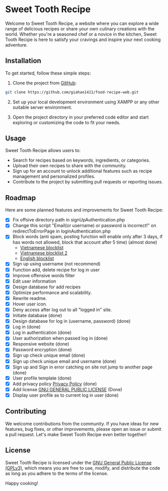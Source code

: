 # Sweet Tooth Recipe

Welcome to Sweet Tooth Recipe, a website where you can explore a wide range of delicious recipes or share your own culinary creations with the world. Whether you're a seasoned chef or a novice in the kitchen, Sweet Tooth Recipe is here to satisfy your cravings and inspire your next cooking adventure.

## Installation

To get started, follow these simple steps:

1. Clone the project from [GitHub](https://github.com/giahao1411/food-recipe-web):

```bash
git clone https://github.com/giahao1411/food-recipe-web.git
```

2. Set up your local development environment using XAMPP or any other suitable server environment.

3. Open the project directory in your preferred code editor and start exploring or customizing the code to fit your needs.

## Usage

Sweet Tooth Recipe allows users to:

-   Search for recipes based on keywords, ingredients, or categories.
-   Upload their own recipes to share with the community.
-   Sign up for an account to unlock additional features such as recipe management and personalized profiles.
-   Contribute to the project by submitting pull requests or reporting issues.

## Roadmap

Here are some planned features and improvements for Sweet Tooth Recipe:

-   [x] Fix offsive directory path in signUpAuthentication.php
-   [x] Change this script "Email(or username) or password is incorrect!" on redirectToErrorPage in loginAuthentication.php
-   [x] Block words (anti spam, posting function will enable only after 3 days, if has words not allowed, block that account after 5 time) (almost done)
    -   [Vietnamese blocklist](https://github.com/blue-eyes-vn/vietnamese-offensive-words)
    -   [Vietnamese blocklist 2](https://github.com/Eris-182/vn-badwords)
    -   [English blocklist](https://github.com/zacanger/profane-words/)
-   [x] Sign up using username (not recommend)
-   [x] Function add, delete recipe for log in user
-   [x] Improve offensive words filter
-   [x] Edit user information
-   [x] Design database for add recipes
-   [x] Optimize performance and scalability.
-   [x] Rewrite readme.
-   [x] Hover user icon.
-   [x] Deny access after log out to all "logged in" site.
-   [x] Initiate database (done)
-   [x] Design database for log in (username, password) (done)
-   [x] Log in (done)
-   [x] Log in authentication (done)
-   [x] User authorization when passed log in (done)
-   [x] Responsive website (done)
-   [x] Password encryption (done)
-   [x] Sign up check unique email (done)
-   [x] Sign up check unique email and username (done)
-   [x] Sign up and Sign in error catching on site not jump to another page (done)
-   [x] User profile template (done)
-   [x] Add privacy policy [Privacy Policy](https://www.termsfeed.com/live/fff0edc1-63bd-415e-999b-475e909da246) (done)
-   [x] Add license [GNU GENERAL PUBLIC LICENSE](LICENSE.html) (Done)
-   [x] Display user profile as to current log in user (done)

## Contributing

We welcome contributions from the community. If you have ideas for new features, bug fixes, or other improvements, please open an issue or submit a pull request. Let's make Sweet Tooth Recipe even better together!

## License

Sweet Tooth Recipe is licensed under the [GNU General Public License (GPLv3)](LICENSE), which means you are free to use, modify, and distribute the code as long as you adhere to the terms of the license.

Happy cooking!

